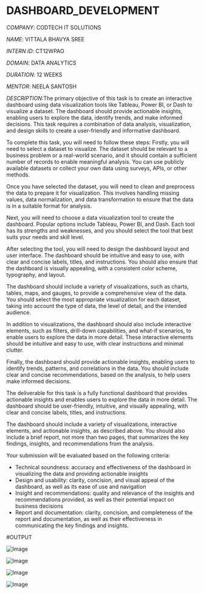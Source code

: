 # DASHBOARD_DEVELOPMENT

*COMPANY*: CODTECH IT SOLUTIONS

*NAME*: VITTALA BHAVYA SREE

*INTERN ID*: CT12WPAO

*DOMAIN*: DATA ANALYTICS

*DURATION*: 12 WEEKS

*MENTOR*: NEELA SANTOSH

*DESCRIPTION*:The primary objective of this task is to create an interactive dashboard using data visualization tools like Tableau, Power BI, or Dash to visualize a dataset. The dashboard should provide actionable insights, enabling users to explore the data, identify trends, and make informed decisions. This task requires a combination of data analysis, visualization, and design skills to create a user-friendly and informative dashboard.

To complete this task, you will need to follow these steps:
Firstly, you will need to select a dataset to visualize. The dataset should be relevant to a business problem or a real-world scenario, and it should contain a sufficient number of records to enable meaningful analysis. You can use publicly available datasets or collect your own data using surveys, APIs, or other methods.

Once you have selected the dataset, you will need to clean and preprocess the data to prepare it for visualization. This involves handling missing values, data normalization, and data transformation to ensure that the data is in a suitable format for analysis.

Next, you will need to choose a data visualization tool to create the dashboard. Popular options include Tableau, Power BI, and Dash. Each tool has its strengths and weaknesses, and you should select the tool that best suits your needs and skill level.

After selecting the tool, you will need to design the dashboard layout and user interface. The dashboard should be intuitive and easy to use, with clear and concise labels, titles, and instructions. You should also ensure that the dashboard is visually appealing, with a consistent color scheme, typography, and layout.

The dashboard should include a variety of visualizations, such as charts, tables, maps, and gauges, to provide a comprehensive view of the data. You should select the most appropriate visualization for each dataset, taking into account the type of data, the level of detail, and the intended audience.

In addition to visualizations, the dashboard should also include interactive elements, such as filters, drill-down capabilities, and what-if scenarios, to enable users to explore the data in more detail. These interactive elements should be intuitive and easy to use, with clear instructions and minimal clutter.

Finally, the dashboard should provide actionable insights, enabling users to identify trends, patterns, and correlations in the data. You should include clear and concise recommendations, based on the analysis, to help users make informed decisions.

The deliverable for this task is a fully functional dashboard that provides actionable insights and enables users to explore the data in more detail. The dashboard should be user-friendly, intuitive, and visually appealing, with clear and concise labels, titles, and instructions.

The dashboard should include a variety of visualizations, interactive elements, and actionable insights, as described above. You should also include a brief report, not more than two pages, that summarizes the key findings, insights, and recommendations from the analysis.

Your submission will be evaluated based on the following criteria:
- Technical soundness: accuracy and effectiveness of the dashboard in visualizing the data and providing actionable insights
- Design and usability: clarity, concision, and visual appeal of the dashboard, as well as its ease of use and navigation
- Insight and recommendations: quality and relevance of the insights and recommendations provided, as well as their potential impact on business decisions
- Report and documentation: clarity, concision, and completeness of the report and documentation, as well as their effectiveness in communicating the key findings and insights.

#OUTPUT

![Image](https://github.com/user-attachments/assets/05ec27eb-7b41-49ce-b93c-63e146b918a3)

![Image](https://github.com/user-attachments/assets/cfb14ebf-c2ec-41db-8412-8b1091079f27)

![Image](https://github.com/user-attachments/assets/28dd40f4-d70f-48ff-bac5-e11140877e9b)

![Image](https://github.com/user-attachments/assets/054ced5a-5375-4677-b679-d6c831a36506)
